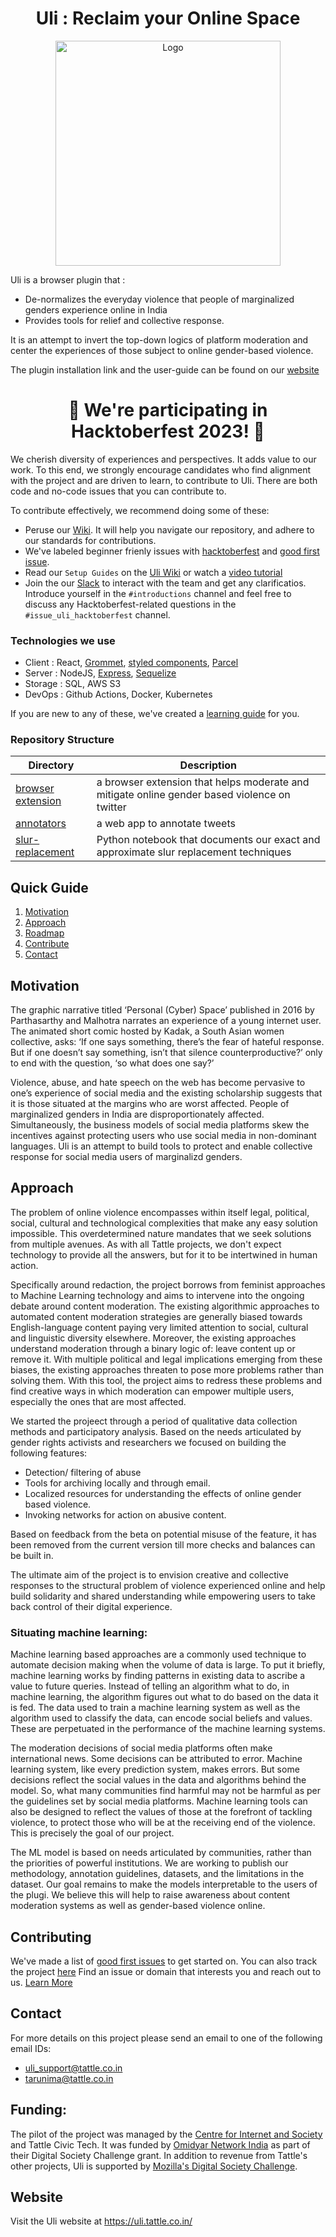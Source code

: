 <div align="center">
  <h1>Uli : Reclaim your Online Space</h1>
</div>

<div align="center">
  <a href="https://uli.tattle.co.in" target="_blank">
  <picture>
    <img src="https://uli.tattle.co.in/HeroIllustration.gif" width="360px" alt="Logo"/>
  </picture>
  </a>
</div>

Uli is a browser plugin that :
- De-normalizes the everyday violence that people of marginalized genders experience online in India
- Provides tools for relief and collective response.


It is an attempt to invert the top-down logics of platform moderation and center the experiences of those subject to online gender-based violence. 

The plugin installation link and the user-guide can be found on our [website](https://uli.tattle.co.in/) 


<h1 align="center">🎉 We're participating in Hacktoberfest 2023! 🎉</h1>
We cherish diversity of experiences and perspectives. It adds value to our work. To this end, we strongly encourage candidates who find alignment with the project and are driven to learn, to contribute to Uli. There are both code and no-code issues that you can contribute to.

To contribute effectively, we recommend doing some of these:
- Peruse our [Wiki](https://github.com/tattle-made/Uli/wiki). It will help you navigate our repository, and adhere to our standards for contributions.
- We've labeled beginner frienly issues with [hacktoberfest](https://github.com/tattle-made/Uli/labels/hacktoberfest) and [good first issue](https://github.com/tattle-made/Uli/labels/good%20first%20issue). 
- Read our `Setup Guides` on the [Uli Wiki](https://github.com/tattle-made/Uli/wiki#setup-guides) or watch a [video tutorial](https://www.youtube.com/watch?v=ya2NvjtUlVI) 
- Join the our [Slack](https://join.slack.com/t/tattle-workspace/shared_invite/zt-24g9vngdc-VEGSv4y1OnLZ~nrvBXl6hQ) to interact with the team and get any clarificatios.
Introduce yourself in the `#introductions` channel and feel free to discuss any Hacktoberfest-related questions in the `#issue_uli_hacktoberfest` channel.

### Technologies we use
- Client : React, [Grommet](https://v2.grommet.io/), [styled components](https://styled-components.com/), [Parcel](https://parceljs.org/)
- Server : NodeJS, [Express](https://expressjs.com/), [Sequelize](https://sequelize.org/)
- Storage : SQL, AWS S3
- DevOps : Github Actions, Docker, Kubernetes

If you are new to any of these, we've created a [learning guide](https://github.com/tattle-made/Uli/wiki/Uli-Learning-Guide) for you.

### Repository Structure

| Directory         | Description                                                                                  |
| ----------------- | -------------------------------------------------------------------------------------------- |
| [browser extension](https://github.com/tattle-made/OGBV/tree/main/annotators) | a browser extension that helps moderate and mitigate online gender based violence on twitter |
| [annotators](https://github.com/tattle-made/OGBV/tree/main/annotators)       | a web app to annotate tweets                                                                 |
| [slur-replacement](https://github.com/tattle-made/OGBV/tree/main/slur-replacement)  | Python notebook that documents our exact and approximate slur replacement techniques 



## Quick Guide
1. [Motivation](#motivation-)
2. [Approach](#approach-)
3. [Roadmap](roadmap.md)
4. [Contribute](#contributing-)
5. [Contact](#contact-)


## Motivation <a name="Motivation"></a>

The graphic narrative titled ‘Personal (Cyber) Space’ published in 2016 by Parthasarthy and Malhotra narrates an experience of a young internet user. The animated short comic hosted by Kadak, a South Asian women collective, asks: ‘If one says something, there’s the fear of hateful response. But if one doesn’t say something, isn’t that silence counterproductive?’ only to end with the question, ‘so what does one say?’

Violence, abuse, and hate speech on the web has become pervasive to one’s experience of social media and the existing scholarship suggests that it is those situated at the margins who are worst affected. People of marginalized genders in India are disproportionately affected. Simultaneously, the business models of social media platforms skew the incentives against protecting users who use social media in non-dominant languages. Uli is an attempt to build tools to protect and enable collective response for social media users of marginalizd genders. 


## Approach <a name="Approach"></a>

The problem of online violence encompasses within itself legal, political, social, cultural and technological complexities that make any easy solution impossible. This overdetermined nature mandates that we seek solutions from multiple avenues. As with all Tattle projects, we don't expect technology to provide all the answers, but for it to be intertwined in human action. 

Specifically around redaction, the project borrows from feminist approaches to Machine Learning technology and aims to intervene into the ongoing debate around content moderation. The existing algorithmic approaches to automated content moderation strategies are generally biased towards English-language content paying very limited attention to social, cultural and linguistic diversity elsewhere. Moreover, the existing approaches understand moderation through a binary logic of: leave content up or remove it. With multiple political and legal implications emerging from these biases, the existing approaches threaten to pose more problems rather than solving them. With this tool, the project aims to redress these problems and find creative ways in which moderation can empower multiple users, especially the ones that are most affected.

We started the projeect through a period of qualitative data collection methods and participatory analysis. Based on the needs articulated by gender rights activists and researchers we focused on building the following features:
* Detection/ filtering of abuse
* Tools for archiving locally and through email.
* Localized resources for understanding the effects of online gender based violence. 
* Invoking networks for action on abusive content. 

Based on feedback from the beta on potential misuse of the feature, it has been removed from the current version till more checks and balances can be built in. 

The ultimate aim of the project is to envision creative and collective responses to the structural problem of violence experienced online and help build solidarity and shared understanding while empowering users to take back control of their digital experience.

### Situating machine learning:

Machine learning based approaches are a commonly used technique to automate decision making when the volume of data is large. To put it briefly, machine learning works by finding patterns in existing data to ascribe a value to future queries. Instead of telling an algorithm what to do, in machine learning, the algorithm figures out what to do based on the data it is fed. The data used to train a machine learning system as well as the algorithm used to classify the data, can encode social beliefs and values. These are perpetuated in the performance of the machine learning systems.

The moderation decisions of social media platforms often make international news. Some decisions can be attributed to error. Machine learning system, like every prediction system, makes errors. But some decisions reflect the social values in the data and algorithms behind the model. So, what many communities find harmful may not be harmful as per the guidelines set by social media platforms.
Machine learning tools can also be designed to reflect the values of those at the forefront of tackling violence, to protect those who will be at the receiving end of the violence. This is precisely the goal of our project. 

The ML model is based on needs articulated by communities, rather than the priorities of powerful institutions. We are working to publish our methodology, annotation guidelines, datasets, and the limitations in the dataset. Our goal remains to make the models interpretable to the users of the plugi. We believe this will help to raise awareness about content moderation systems as well as gender-based violence online.

## Contributing <a name="Contribute"></a>
We've made a list of [good first issues](https://github.com/tattle-made/OGBV/issues?q=is%3Aissue+is%3Aopen+label%3A%22good+first+issue%22) to get started on. You can also track the project [here](https://github.com/orgs/tattle-made/projects/20/views/3)
Find an issue or domain that interests you and reach out to us. [Learn More](https://github.com/tattle-made/Uli/blob/main/CONTRIBUTING.md)

## Contact <a name="Contact"></a>

For more details on this project please send an email to one of the following email IDs:
- uli_support@tattle.co.in
- tarunima@tattle.co.in

## Funding:

The pilot of the project was managed by the [Centre for Internet and Society](https://cis-india.org/) and Tattle Civic Tech. It was funded by [Omidyar Network India](https://www.omidyarnetwork.in/) as part of their Digital Society Challenge grant. In addition to revenue from Tattle's other projects, Uli is supported by [Mozilla's Digital Society Challenge](https://foundation.mozilla.org/en/blog/mozilla-welcomes-2023-data-futures-lab-cohort/).

## Website

Visit the Uli website at https://uli.tattle.co.in/
